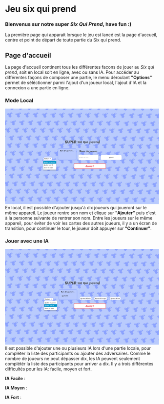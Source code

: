 # Jeu six qui prend
### Bienvenus sur notre super _Six Qui Prend_, have fun :)
La première page qui apparait lorsque le jeu est lancé est la page d'accueil, centre et point de départ de toute partie du Six qui prend. 
## Page d'accueil 
La page d'accueil continent tous les différentes facons de jouer au *Six qui prend*, soit en local soit en ligne, avec 
ou sans IA. Pour accéder au différentes façons de composer une partie, le menu déroulant **"Options"** permet de 
séléctionner parmi l'ajout d'un joueur local, l'ajout d'IA et la connexion a une partie en ligne. 
### Mode Local 
![localgame.png](./documentation/localgame.png)
En local, il est possible d'ajouter jusqu'à dix joueurs qui joueront sur le même appareil. 
Le joueur rentre son nom et clique sur **"Ajouter"** puis c'est à la personne suivante de rentrer son nom. 
Entre les joueurs sur le même appareil, pour éviter de voir les cartes des autres joueurs, il y a un écran de transition,
pour continuer le tour, le joueur doit appuyer sur **"Continuer"**. 
### Jouer avec une IA
![aigame.png](./documentation/aigame.png)
Il est possible d'ajouter une ou plusieurs IA lors d'une partie locale, pour compléter la liste des participants ou 
ajouter des adversaires. Comme le nombre de joueurs ne peut dépasser dix, les IA peuvent seulement complétér la liste des 
participants pour arriver a dix.
Il y a trois différentes difficultés pour les IA: facile, moyen et fort.

**IA Facile** : 

**IA Moyen** : 

**IA Fort** : 


